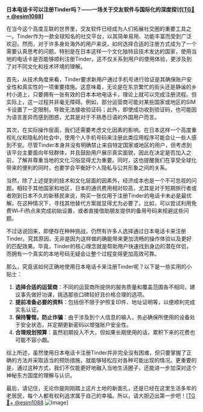 **日本电话卡可以注册Tinder吗？——一场关于交友软件与国际化的深度探讨[[TG💪+ @esim1088](https://t.me/s/esim1088)]**

在当今这个高度互联的世界里，交友软件已经成为人们拓展社交圈的重要工具之一。Tinder作为一款全球知名的社交平台，以其简单易用、功能丰富而受到广泛欢迎。然而，对于许多身处海外的用户来说，如何选择合适的注册方式成为了一个需要认真思考的问题。特别是在日本这样一个文化独特且技术发达的国家，使用当地的电话卡是否能够顺利注册Tinder，这不仅关系到用户的使用体验，更涉及到了对不同文化和技术环境的理解。

首先，从技术角度来看，Tinder要求新用户通过手机号进行验证是其确保账户安全性和真实性的一项重要措施。这意味着，无论是在东京繁忙的街头还是静谧的乡村小道上，只要拥有一张有效的日本本地电话卡，理论上就可以完成注册流程。但实际上，这一过程并非毫无障碍。例如，部分运营商可能对某些国家或地区的SIM卡设置了一定限制，导致无法接收验证码；此外，即使成功收到验证码，也可能因为语言差异而感到困惑，尤其是对于不熟悉日语的外国用户而言。

其次，在实际操作层面，我们还需要考虑文化因素的影响。在日本这样一个高度重视礼仪和隐私的社会中，使用个人手机号码来注册此类应用程序可能会让一些人感到不安。尽管Tinder本身并没有明确禁止来自特定国家或地区的用户，但考虑到该平台主要面向年轻群体，并且鼓励用户展示真实面貌，因此在决定是否加入之前，了解并尊重当地的文化习俗显得尤为重要。同时，这也提醒我们在享受全球化带来的便利的同时，也要学会平衡好个人隐私与公共形象之间的关系。

当然，除了上述提到的技术和文化层面的因素外，经济成本也是一个不可忽视的问题。相较于其他国家和地区，日本的通讯费用相对较高，尤其是对于短期旅行者或者刚到日本不久的新移民来说，购买一张仅用于注册Tinder的电话卡未必是最优解。在这种情况下，寻找其他替代方案就显得尤为必要了。比如，可以尝试利用免费Wi-Fi热点来完成初始设置，或者直接借助朋友提供的备用号码来规避这些问题。

不过话说回来，即便存在种种挑战，仍然有许多人选择通过日本电话卡来注册Tinder。究其原因，无非是因为这样做的确能带来更加流畅的操作体验以及更好的匹配效果。毕竟，Tinder的核心理念就是帮助用户快速找到身边的潜在伴侣，而拥有一个真实的本地号码无疑会让整个过程变得更加高效可靠。

那么，究竟该如何正确地使用日本电话卡来注册Tinder呢？以下是一些实用的小贴士：

1. **选择合适的运营商**：不同的运营商所提供的服务质量和覆盖范围各不相同，建议事先做好功课，挑选那些口碑较好且价格合理的选项。
2. **提前准备必要的资料**：包括但不限于护照复印件、地址证明等，以便顺利完成实名认证。
3. **保持警惕，防止诈骗**：由于涉及到个人信息的输入，务必确保所使用的设备处于安全状态，并定期更新密码以增强账户安全性。
4. **合理规划预算**：虽然初期投入不大，但如果长期使用的话，累积下来的花费也可能不容小觑。

综上所述，虽然使用日本电话卡注册Tinder并非完全没有困难，但只要掌握了正确的方法并采取适当的预防措施，就能够轻松应对各种可能出现的情况。更重要的是，通过这种方式，我们不仅能更好地融入当地生活圈子，还能进一步加深对这个神秘东方国度的理解与认识。

最后，请记住，无论你是刚刚踏上这片土地的新面孔，还是已经在这里生活多年的老居民，每个人都有权利追求属于自己的幸福。所以，请大胆迈出第一步吧！[[TG💪+ @esim1088](https://t.me/s/esim1088) ![Image](https://i.postimg.cc/4NQfJmqS/Snipaste-2025-05-13-00-14-12.png)]